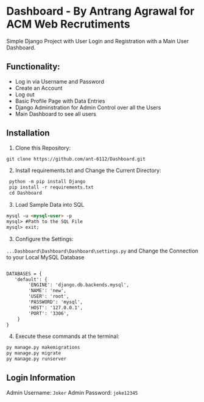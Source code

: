# Dashboard - By Antrang Agrawal for ACM Web Recrutiments
Simple Django Project with User Login and Registration with a Main User Dashboard.

## Functionality:
* Log in via Username and Password
* Create an Account
* Log out
* Basic Profile Page with Data Entries
* Django Adminstration for Admin Control over all the Users
* Main Dashboard to see all users

## Installation 

1. Clone this Repository:

```html
git clone https://github.com/ant-6112/Dashboard.git
```

2. Install requirements.txt and Change the Current Directory: 

```html
 python -m pip install Django
 pip install -r requirements.txt
 cd Dashboard
```

3. Load Sample Data into SQL

```html
mysql -u <mysql-user> -p
mysql> #Path to the SQL File
mysql> exit;
```

3. Configure the Settings:<br>

`...Dashboard\Dashboard\Dashboard\settings.py` and Change the Connection to your Local MySQL Database 
```html

DATABASES = {
   'default': {
        'ENGINE': 'django.db.backends.mysql',
        'NAME': 'new', 
        'USER': 'root',
        'PASSWORD': 'mysql',
        'HOST': '127.0.0.1',
        'PORT': '3306',
    }
}
```

4. Execute these commands at the terminal:

```html
py manage.py makemigrations
py manage.py migrate
py manage.py runserver
```

## Login Information

Admin Username: `Joker`
Admin Password: `joke12345`



